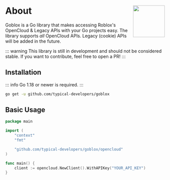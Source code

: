 # About <img src="/goblox_icon.png" align="right" width="100" />
Goblox is a Go library that makes accessing Roblox's OpenCloud & Legacy APIs with your Go projects easy. The library supports *all* OpenCloud APIs. Legacy (cookie) APIs will be added in the future.

::: warning
This library is still in development and should not be considered stable. If you want to contribute, feel free to open a PR!
:::

## Installation
::: info
Go 1.18 or newer is required.
:::

```bash
go get -u github.com/typical-developers/goblox
```

## Basic Usage
```go
package main

import (
    "context"
    "fmt"

    "github.com/typical-developers/goblox/opencloud"
)

func main() {
    client := opencloud.NewClient().WithAPIKey("YOUR_API_KEY")
}
```